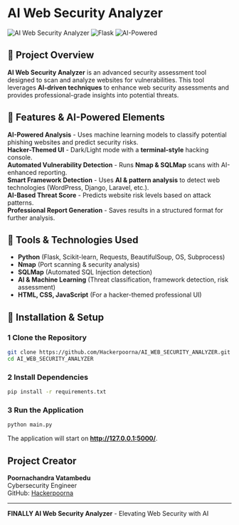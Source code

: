 # **AI Web Security Analyzer**

![AI Web Security Analyzer](https://img.shields.io/badge/Security-Analyzer-blue?style=for-the-badge)
![Flask](https://img.shields.io/badge/Flask-Python-orange?style=for-the-badge)
![AI-Powered](https://img.shields.io/badge/AI-Powered-green?style=for-the-badge)

## **🔹 Project Overview**
**AI Web Security Analyzer** is an advanced security assessment tool designed to scan and analyze websites for vulnerabilities. This tool leverages **AI-driven techniques** to enhance web security assessments and provides professional-grade insights into potential threats.

## **🔹 Features & AI-Powered Elements**
**AI-Powered Analysis** - Uses machine learning models to classify potential phishing websites and predict security risks.  
**Hacker-Themed UI** - Dark/Light mode with a **terminal-style** hacking console.  
**Automated Vulnerability Detection** - Runs **Nmap & SQLMap** scans with AI-enhanced reporting.  
**Smart Framework Detection** - Uses **AI & pattern analysis** to detect web technologies (WordPress, Django, Laravel, etc.).  
**AI-Based Threat Score** - Predicts website risk levels based on attack patterns.  
**Professional Report Generation** - Saves results in a structured format for further analysis.

## **🔹 Tools & Technologies Used**
- **Python** (Flask, Scikit-learn, Requests, BeautifulSoup, OS, Subprocess)
- **Nmap** (Port scanning & security analysis)
- **SQLMap** (Automated SQL Injection detection)
- **AI & Machine Learning** (Threat classification, framework detection, risk assessment)
- **HTML, CSS, JavaScript** (For a hacker-themed professional UI)

## **🔹 Installation & Setup**
### **1️ Clone the Repository**
```bash
git clone https://github.com/Hackerpoorna/AI_WEB_SECURITY_ANALYZER.git
cd AI_WEB_SECURITY_ANALYZER
```
### **2️ Install Dependencies**
```bash
pip install -r requirements.txt
```

### **3️ Run the Application**
```bash
python main.py
```
The application will start on **http://127.0.0.1:5000/**.
 
## **Project Creator**
**Poornachandra Vatambedu**  
Cybersecurity Engineer   
GitHub: [Hackerpoorna](https://github.com/Hackerpoorna)


---
 **FINALLY
 AI Web Security Analyzer** - Elevating Web Security with AI 

